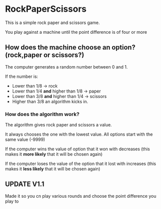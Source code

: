 # RockPaperScissors


This is a simple rock paper and scissors game. 


You play against a machine until the point difference is of four or more


## How does the machine choose an option? (rock,paper or scissors?)

The computer generates a random number between 0 and 1.

If the number is:

* Lower than 1/8 -> rock
* Lower than 1/4 **and** higher than 1/8 -> paper
* Lower than 3/8 **and** higher than 1/4 -> scissors
* Higher than 3/8 an algorithm kicks in.

### How does the algorithm work? 


The algorithm gives rock paper and scissors a value.

It always chooses the one with the lowest value.
All options start with the same value (-9999)

If the computer wins the value of option that it won with decreases (this makes it **more likely** that it will be chosen again)

If the computer loses the value of the option that it lost with increases (this makes it **less likely** that it will be chosen again)

## UPDATE V1.1

Made it so you cn play various rounds and choose the point difference you play to

